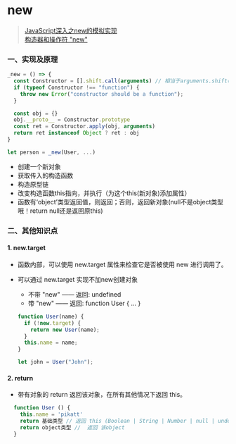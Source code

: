 # new
> [JavaScript深入之new的模拟实现](https://github.com/mqyqingfeng/Blog/issues/13)  
> [构造器和操作符 "new"](https://zh.javascript.info/constructor-new#gou-zao-qi-mo-shi-ce-shi-newtarget)

### 一、实现及原理
```javascript
_new = () => {
  const Constructor = [].shift.call(arguments) // 相当于arguments.shift()，具体详见arguments章节。
  if (typeof Constructor !== "function") {
    throw new Error("constructor should be a function");
  }

  const obj = {}
  obj.__proto__ = Constructor.prototype
  const ret = Constructor.apply(obj, arguments)
  return ret instanceof Object ? ret : obj
}

let person = _new(User, ...)
```
- 创建一个新对象
- 获取传入的构造函数
- 构造原型链
- 改变构造函数this指向，并执行（为这个this(新对象)添加属性）
- 函数有‘object’类型返回值，则返回；否则，返回新对象(null不是object类型哦！return null还是返回原this)

### 二、其他知识点
#### 1. new.target
- 函数内部，可以使用 new.target 属性来检查它是否被使用 new 进行调用了。
- 可以通过 new.target 实现不加new创建对象
  - 不带 "new" —— 返回: undefined
  - 带 "new" —— 返回: function User { ... }

  ```javascript
  function User(name) {
    if (!new.target) {
      return new User(name);
    }
    this.name = name;
  }

  let john = User("John");
  ```

#### 2. return
- 带有对象的 return 返回该对象，在所有其他情况下返回 this。
```javascript
  function User () {
    this.name = 'pikatt'
    return 基础类型 // 返回 this (Boolean | String | Number | null | undefined | Symbol | BigInt)
    return object类型 //  返回 该object
  }
```
